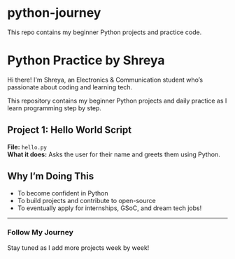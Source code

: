 # python-journey
This repo contains my beginner Python projects and practice code.
# Python Practice by Shreya

Hi there! I'm Shreya, an Electronics & Communication student who’s passionate about coding and learning tech.

This repository contains my beginner Python projects and daily practice as I learn programming step by step.

## Project 1: Hello World Script

**File:** `hello.py`  
**What it does:** Asks the user for their name and greets them using Python.

## Why I’m Doing This

- To become confident in Python
- To build projects and contribute to open-source
- To eventually apply for internships, GSoC, and dream tech jobs!

---

### Follow My Journey

Stay tuned as I add more projects week by week!

